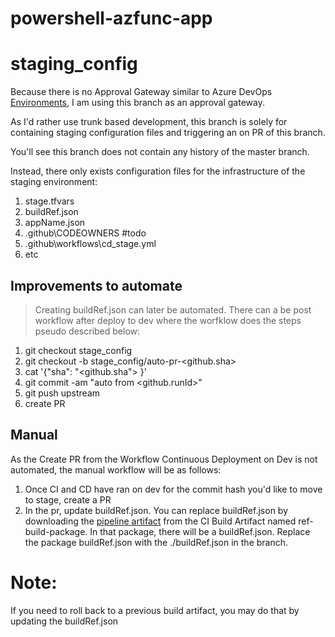 # powershell-azfunc-app

# staging_config
Because there is no Approval Gateway similar to Azure DevOps [Environments](https://docs.microsoft.com/en-us/azure/devops/pipelines/process/environments?view=azure-devops), I am using this branch as an approval gateway.

As I'd rather use trunk based development, this branch is solely for containing staging configuration files and triggering an on PR of this branch.

You'll see this branch does not contain any history of the master branch.

Instead, there only exists configuration files for the infrastructure of the staging environment:
1. stage.tfvars
1. buildRef.json
1. appName.json
1. .github\CODEOWNERS               #todo
1. .github\workflows\cd_stage.yml
1. etc

## Improvements to automate
> Creating buildRef.json can later be automated. There can a be post workflow after deploy to dev where the worfklow does the steps pseudo described below:
1. git checkout stage_config
1. git checkout -b stage_config/auto-pr-<github.sha>
1. cat '{"sha": "<github.sha"> }'
1. git commit -am "auto from <github.runId>"
1. git push upstream
1. create PR

## Manual
As the Create PR from the Workflow Continuous Deployment on Dev is not automated, the manual workflow will be as follows:
1. Once CI and CD have ran on dev for the commit hash you'd like to move to stage, create a PR
1. In the pr, update buildRef.json. You can replace buildRef.json by downloading the [pipeline artifact](https://github.com/jontreynes/powershell-azfunc-app/actions?query=workflow%3A%22Continuous+Integration%22) from the CI Build Artifact named ref-build-package. In that package, there will be a buildRef.json. Replace the package buildRef.json with the ./buildRef.json in the branch.

# Note:
If you need to roll back to a previous build artifact, you may do that by updating the buildRef.json
